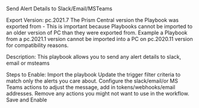 Send Alert Details to Slack/Email/MSTeams


Export Version: pc.2021.7
The Prism Central version the Playbook was exported from - This is important because Playbooks cannot be imported to an older version of PC than they were exported from. Example a Playbook from a pc.2021.1 version cannot be imported into a PC on pc.2020.11 version for compatibility reasons.

Description: This playbook allows you to send any alert details to slack, email or msteams

Steps to Enable:
Import the playbook
Update the trigger filter criteria to match only the alerts you care about.
Configure the slack/email/or MS Teams actions to adjust the message, add in tokens/webhooks/email addresses.
Remove any actions you might not want to use in the workflow.
Save and Enable



